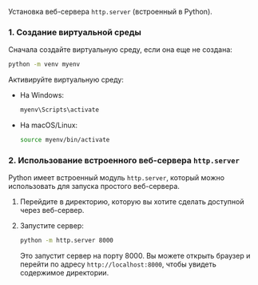 Установка веб-сервера `http.server` (встроенный в Python).

### 1. Создание виртуальной среды
Сначала создайте виртуальную среду, если она еще не создана:

```bash
python -m venv myenv
```

Активируйте виртуальную среду:

- На Windows:
  ```bash
  myenv\Scripts\activate
  ```
- На macOS/Linux:
  ```bash
  source myenv/bin/activate
  ```

### 2. Использование встроенного веб-сервера `http.server`
Python имеет встроенный модуль `http.server`, который можно использовать для запуска простого веб-сервера.

1. Перейдите в директорию, которую вы хотите сделать доступной через веб-сервер.
2. Запустите сервер:

   ```bash
   python -m http.server 8000
   ```

   Это запустит сервер на порту 8000. Вы можете открыть браузер и перейти по адресу `http://localhost:8000`, чтобы увидеть содержимое директории.
